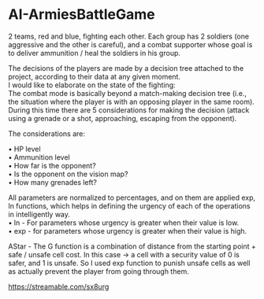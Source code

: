 # AI-ArmiesBattleGame

2 teams, red and blue, fighting each other.
Each group has 2 soldiers (one aggressive and the other is careful), and a combat supporter whose goal is to deliver ammunition / heal the soldiers in his group.

The decisions of the players are made by a decision tree attached to the project, according to their data at any given moment.  
I would like to elaborate on the state of the fighting:  
The combat mode is basically beyond a match-making decision tree (i.e., the situation where the player is with an opposing player in the same room).
During this time there are 5 considerations for making the decision (attack using a grenade or a shot, approaching, escaping from the opponent).    
  
The considerations are:  
  
•	HP level  
• Ammunition level  
• How far is the opponent?  
• Is the opponent on the vision map?  
• How many grenades left?  

All parameters are normalized to percentages, and on them are applied exp, ln functions, which helps in defining the urgency of each of the operations in intelligently way.  
• ln - For parameters whose urgency is greater when their value is low.  
• exp - for parameters whose urgency is greater when their value is high.  

AStar - The G function is a combination of distance from the starting point + safe / unsafe cell cost.
In this case -> a cell with a security value of 0 is safer, and 1 is unsafe.
So I used exp function to punish unsafe cells as well as actually prevent the player from going through them.

https://streamable.com/sx8urg

